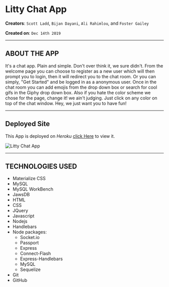 # Litty Chat App

**Creators**: `Scott Ladd`, `Bijan Dayani`, `Ali Rahimlou`, and `Foster Gailey`

**Created on**: `Dec 14th 2019`

- - -

## ABOUT THE APP
It's a chat app. Plain and simple. Don't over think it, we sure didn't. From the welcome page you can choose to register as a new user
which will then prompt you to login, then it will redirect you to the chat room. Or you can simply, "Get Started" and be logged in as 
a anonymous user. Once in the chat room you can add emojis from the drop down box or search for cool gifs in the Giphy drop down box. Also if you hate the color scheme we chose for the page, change it! we ain't judging. Just click on any color on top of the chat 
window. Hey, we just want you to have fun!

- - -

## Deployed Site

This App is deployed on *Heroku* [click Here](https://intense-tor-53215.herokuapp.com/) to view it.

![Litty Chat App](./public/img/litty_screenshot.png)

- - -

## TECHNOLOGIES USED
* Materialize CSS
* MySQL
* MySQL WorkBench
* JawsDB
* HTML
* CSS
* JQuery
* Javascript
* Nodejs
* Handlebars
* Node packages:
    * Socket.io
    * Passport
    * Express
    * Connect-Flash
    * Express-Handlebars
    * MySQL
    * Sequelize
* Git
* GitHub